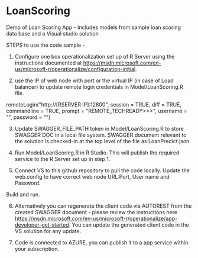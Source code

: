# LoanScoring
Demo of Loan Scoring App - Includes models from sample loan scoring data base and a Visual studio solution

STEPS to use the code sample - 

1) Configure one box operationalization set up of R Server using the instructions documented at https://msdn.microsoft.com/en-us/microsoft-r/operationalize/configuration-initial. 

2) use the IP of web node with port or the virtual IP (in case of Load balancer) to update remote login credentials in Model/LoanScoring.R file. 

remoteLogin("http://[RSERVER IP]:12800", session = TRUE, diff = TRUE, commandline =  TRUE, prompt = "REMOTE_TECHREADY>>>", username       =     "", password = "")

3) Update SWAGGER_FILE_PATH token in Model/LoanScoring.R to store SWAGGER DOC in a local file system. SWAGGER document relevant to the solution is checked-in at the top level of the file as LoanPredict.json

4) Run Model/LoanScoring.R in R Studio. This will publish the required service to the R Server set up in step 1.

5) Connect VS to this github repository to pull the code locally. Update the web.config to have correct web node URL:Port, User name and Password.

<add key="WebNodeAddress" value="http://IPADDRESS:PORT"/>
<add key="WebNodeUserName" value="USERNAME"/>
<add key="WebNodePassword" value="PASSWORD"/>
Build and run.

6) Alternatively you can regenerate the client code via AUTOREST from the created SWAGGER document - please review the instructions here https://msdn.microsoft.com/en-us/microsoft-r/operationalize/app-developer-get-started. You can update the generated client code in the VS solution for any update.

7) Code is connected to AZURE, you can publish it to a app service within your subscription. 
